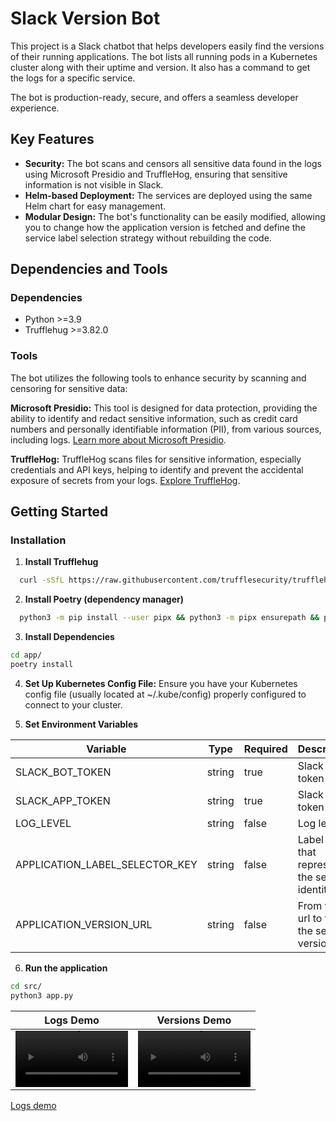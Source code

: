 
# Slack Version Bot

This project is a Slack chatbot that helps developers easily find the versions of their running applications. The bot lists all running pods in a Kubernetes cluster along with their uptime and version. It also has a command to get the logs for a specific service.

The bot is production-ready, secure, and offers a seamless developer experience. 
## Key Features
- **Security:** The bot scans and censors all sensitive data found in the logs using Microsoft Presidio and TruffleHog, ensuring that sensitive information is not visible in Slack.
- **Helm-based Deployment:** The services are deployed using the same Helm chart for easy management.
- **Modular Design:** The bot's functionality can be easily modified, allowing you to change how the application version is fetched and define the service label selection strategy without rebuilding the code.


## Dependencies and Tools
### Dependencies
- Python >=3.9
- Trufflehug >=3.82.0
### Tools
The bot utilizes the following tools to enhance security by scanning and censoring for sensitive data:

**Microsoft Presidio:** This tool is designed for data protection, providing the ability to identify and redact sensitive information, such as credit card numbers and personally identifiable information (PII), from various sources, including logs. [Learn more about Microsoft Presidio](https://github.com/microsoft/presidio).

**TruffleHog:** TruffleHog scans files for sensitive information, especially credentials and API keys, helping to identify and prevent the accidental exposure of secrets from your logs. [Explore TruffleHog](https://github.com/trufflesecurity/trufflehogs).

## Getting Started

### Installation

1. **Install Trufflehug**
```bash
  curl -sSfL https://raw.githubusercontent.com/trufflesecurity/trufflehog/main/scripts/install.sh | sh -s -- -b /usr/local/bin
```
2. **Install Poetry (dependency manager)**
```bash
  python3 -m pip install --user pipx && python3 -m pipx ensurepath && pipx install poetry==1.8.0 
```
3. **Install Dependencies**
```bash
cd app/
poetry install
```
4. **Set Up Kubernetes Config File:** Ensure you have your Kubernetes config file (usually located at ~/.kube/config) properly configured to connect to your cluster.

5. **Set Environment Variables**

| Variable | Type | Required | Description |
| --- | --- | --- | --- |
| SLACK_BOT_TOKEN | string | true | Slack bot token |
| SLACK_APP_TOKEN | string | true | Slack app token |
| LOG_LEVEL | string | false | Log level |
| APPLICATION_LABEL_SELECTOR_KEY | string | false | Label key that represent the serivce identity |
| APPLICATION_VERSION_URL | string | false | From what url to fetch the service version |

6. **Run the application**
```bash
cd src/
python3 app.py
```


Logs Demo | Versions Demo
:-: | :-:
<video src='https://github.com/user-attachments/assets/929df853-1efc-42d1-9e6d-7e8206fdce11' width=180/> | <video src='[video2.mp4](https://github.com/user-attachments/assets/929df853-1efc-42d1-9e6d-7e8206fdce11)' width=180/>

[Logs demo](https://github.com/user-attachments/assets/929df853-1efc-42d1-9e6d-7e8206fdce11)


